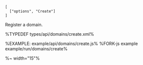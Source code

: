 ```### async create => RegistrationResult
[
  ["options", "Create"]
]
```

Register a domain.

%TYPEDEF types/api/domains/create.xml%

%EXAMPLE: example/api/domains/create.js%
%FORK-js example example/run/domains/create%

%~ width="15"%